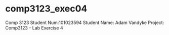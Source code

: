 # comp3123_exec04
Comp 3123 
Student Num:101023594
Student Name: Adam Vandyke
Project: Comp3123 - Lab Exercise 4
